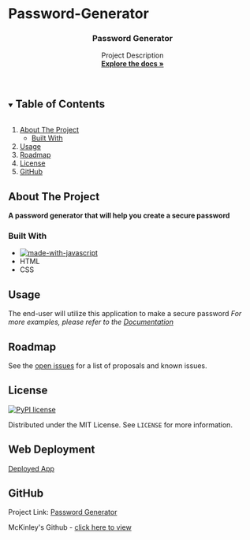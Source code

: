 # Password-Generator
<h3 align="center"> Password Generator</h3>

  <p align="center">
    Project Description
    <br />
    <a href="https://github.com/shannonjburris/Clean_water_project"><strong>Explore the docs »</strong></a>
    <br />
    <br />
  </p>
</p>



<!-- TABLE OF CONTENTS -->
<details open="open">
  <summary><h2 style="display: inline-block">Table of Contents</h2></summary>
  <ol>
    <li>
      <a href="#about-the-project">About The Project</a>
      <ul>
        <li><a href="#built-with">Built With</a></li>
      </ul>
    </li>
    </li>
    <li><a href="#usage">Usage</a></li>
    <li><a href="#roadmap">Roadmap</a></li>
    <li><a href="#license">License</a></li>
    <li><a href="#GitHub">GitHub</a></li>
  </ol>
</details>



<!-- ABOUT THE PROJECT -->
## About The Project

**A password generator that will help you create a secure password** 




### Built With

* [![made-with-javascript](https://img.shields.io/badge/Made%20with-JavaScript-1f425f.svg)](https://www.javascript.com)
* HTML
* CSS



## Usage

The end-user will utilize this application to make a secure password
_For more examples, please refer to the [Documentation](https://github.com/mcfulmer13/Password-Generator)_



## Roadmap

See the [open issues](https://github.com/mcfulmer13/Password-Generator/issues) for a list of proposals and known issues.



## License

[![PyPI license](https://img.shields.io/pypi/l/ansicolortags.svg)](https://www.mit.edu/~amini/LICENSE.md)


Distributed under the MIT License. See `LICENSE` for more information.

## Web Deployment
[Deployed App](https://mcfulmer13.github.io/Password-Generator/)

## GitHub

Project Link: [Password Generator](https://github.com/mcfulmer13/Password-Generator)

McKinley's Github - [click here to view](https://github.com/mcfulmer13)



